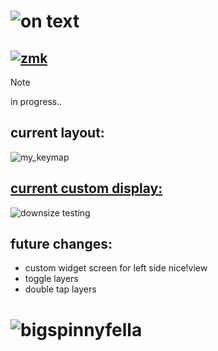 # ![on text](https://github.com/chase-hunter/zmk-config-chaseview/assets/122387925/461e96b8-74b4-40e2-8f8c-425272b5bbf1)
## [![zmk](https://img.shields.io/badge/zmk-black?logo=github&logoColor=white)](https://github.com/chase-hunter/zmk)

> [!NOTE]
> in progress..

## current layout:

![my_keymap](https://github.com/chase-hunter/zmk-config-chaseview/assets/122387925/8d33ab60-a4fa-4082-a4f4-abc32512ac72)

## [current custom display:](https://github.com/chase-hunter/zmk/blob/fbc22d863072525c8f2ad120886aa6030351a75b/app/boards/shields/nice_view/widgets/art.c#L231-L341)


![downsize testing](https://github.com/chase-hunter/zmk-config-chaseview/assets/122387925/062a0f4a-3d63-4c76-8ed8-dba0af7d030c)


## future changes:
- custom widget screen for left side nice!view
- toggle layers
- double tap layers



# ![bigspinnyfella](https://github.com/chase-hunter/zmk-config-chaseview/assets/122387925/a76f23eb-b24e-4258-8a24-4838a0a6ac37)

